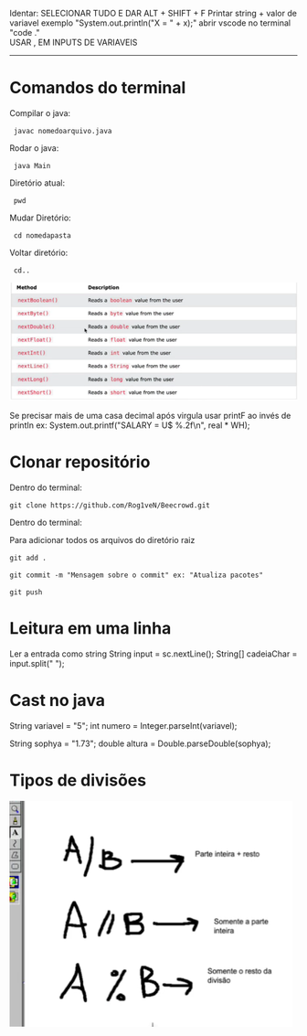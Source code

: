 Identar: SELECIONAR TUDO E DAR ALT + SHIFT + F
Printar string + valor de variavel exemplo "System.out.println("X = " + x);"
abrir vscode no terminal "code ."  
USAR , EM INPUTS DE VARIAVEIS

--- 
# Comandos do terminal


Compilar o java: 

```
 javac nomedoarquivo.java
```

Rodar o java: 

```
 java Main
```


Diretório atual: 

```
 pwd
```

Mudar Diretório: 

```
 cd nomedapasta
```

Voltar diretório:

```
 cd..
```

![alt text](image.png)


Se precisar mais de uma casa decimal após virgula usar printF ao invés de printIn ex: System.out.printf("SALARY = U$ %.2f\n", real * WH);

# Clonar repositório

Dentro do terminal:

```
git clone https://github.com/Rog1veN/Beecrowd.git
```

Dentro do terminal:

Para adicionar todos os arquivos do diretório raiz

```
git add .
```

```
git commit -m "Mensagem sobre o commit" ex: "Atualiza pacotes"
```

```
git push
```
# Leitura em uma linha
Ler a entrada como string
String input = sc.nextLine();
String[] cadeiaChar = input.split(" ");

# Cast no java

String variavel = "5";
int numero = Integer.parseInt(variavel);

String sophya = "1.73";
double altura = Double.parseDouble(sophya);


# Tipos de divisões

![alt text](image-1.png)





